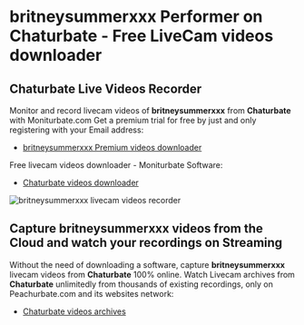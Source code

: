 # britneysummerxxx Performer on Chaturbate - Free LiveCam videos downloader

## Chaturbate Live Videos Recorder

Monitor and record livecam videos of **britneysummerxxx** from **Chaturbate** with Moniturbate.com
Get a premium trial for free by just and only registering with your Email address:
* [britneysummerxxx Premium videos downloader](https://moniturbate.com/request-demo-licence-key.html)

Free livecam videos downloader - Moniturbate Software:
* [Chaturbate videos downloader](https://moniturbate.com/moniturbate-download-software.html)

![britneysummerxxx livecam videos recorder](https://peachurnet.com/templates/moniturbate-software.png)


## Capture britneysummerxxx videos from the Cloud and watch your recordings on Streaming

Without the need of downloading a software, capture **britneysummerxxx** livecam videos from **Chaturbate** 100% online.
Watch Livecam archives from **Chaturbate** unlimitedly from thousands of existing recordings, only on Peachurbate.com and its websites network:
* [Chaturbate videos archives](https://peachurnet.com/)